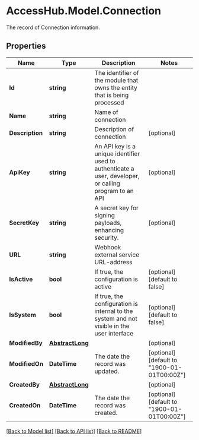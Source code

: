 # AccessHub.Model.Connection
The record of Connection information.

## Properties

Name | Type | Description | Notes
------------ | ------------- | ------------- | -------------
**Id** | **string** | The identifier of the module that owns the entity that is being processed | 
**Name** | **string** | Name of connection | 
**Description** | **string** | Description of connection | [optional] 
**ApiKey** | **string** | An API key is a unique identifier used to authenticate a user, developer, or calling program to an API | [optional] 
**SecretKey** | **string** | A secret key for signing payloads, enhancing security. | [optional] 
**URL** | **string** | Webhook external service URL-address | 
**IsActive** | **bool** | If true, the configuration is active | [optional] [default to false]
**IsSystem** | **bool** | If true, the configuration is internal to the system and not visible in the user interface | [optional] [default to false]
**ModifiedBy** | [**AbstractLong**](AbstractLong.md) |  | [optional] 
**ModifiedOn** | **DateTime** | The date the record was updated. | [optional] [default to "1900-01-01T00:00Z"]
**CreatedBy** | [**AbstractLong**](AbstractLong.md) |  | [optional] 
**CreatedOn** | **DateTime** | The date the record was created. | [optional] [default to "1900-01-01T00:00Z"]

[[Back to Model list]](../README.md#documentation-for-models) [[Back to API list]](../README.md#documentation-for-api-endpoints) [[Back to README]](../README.md)

